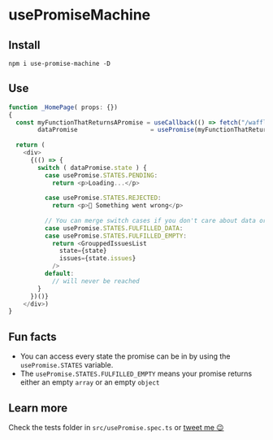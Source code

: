# usePromiseMachine

## Install
```basch
npm i use-promise-machine -D
```

## Use
```typescript jsx
function _HomePage( props: {})
{
  const myFunctionThatReturnsAPromise = useCallback(() => fetch("/waffles"), []),
        dataPromise                    = usePromise(myFunctionThatReturnsAPromise)
  
  return (
    <div>
      {(() => {
        switch ( dataPromise.state ) {
          case usePromise.STATES.PENDING:
            return <p>Loading...</p>
          
          case usePromise.STATES.REJECTED:
            return <p>💩 Something went wrong</p>
  
          // You can merge switch cases if you don't care about data or empty state        
          case usePromise.STATES.FULFILLED_DATA:
          case usePromise.STATES.FULFILLED_EMPTY:
            return <GrouppedIssuesList
              state={state}
              issues={state.issues}
            />
          default:
            // will never be reached
        }
      })()}
    </div>)
}
```

## Fun facts
- You can access every state the promise can be in by using the `usePromise.STATES` variable.
- The `usePromise.STATES.FULFILLED_EMPTY` means your promise returns either an empty `array` or an empty `object`

## Learn more
Check the tests folder in `src/usePromise.spec.ts` or [tweet me 😉](https://twitter.com/isthatcentered)  